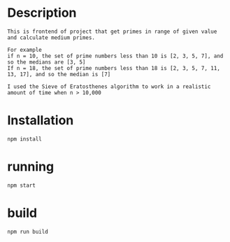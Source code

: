 # Description
    This is frontend of project that get primes in range of given value and calculate medium primes.
    
    For example
    if n = 10, the set of prime numbers less than 10 is [2, 3, 5, 7], and so the medians are [3, 5]
    If n = 18, the set of prime numbers less than 18 is [2, 3, 5, 7, 11, 13, 17], and so the median is [7]
    
    I used the Sieve of Eratosthenes algorithm to work in a realistic amount of time when n > 10,000

# Installation
    npm install
# running
    npm start
# build
    npm run build
